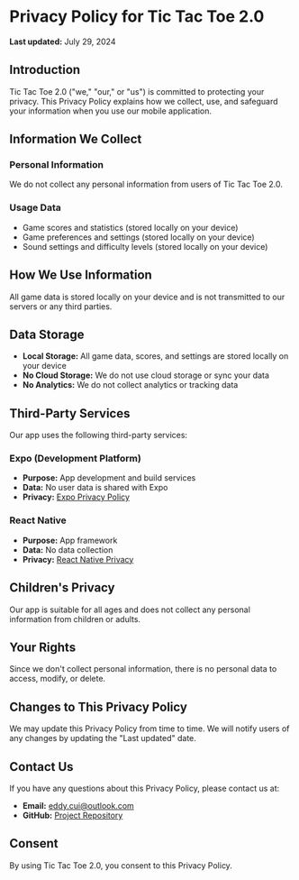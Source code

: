 # Privacy Policy for Tic Tac Toe 2.0

**Last updated:** July 29, 2024

## Introduction

Tic Tac Toe 2.0 ("we," "our," or "us") is committed to protecting your privacy. This Privacy Policy explains how we collect, use, and safeguard your information when you use our mobile application.

## Information We Collect

### Personal Information
We do not collect any personal information from users of Tic Tac Toe 2.0.

### Usage Data
- Game scores and statistics (stored locally on your device)
- Game preferences and settings (stored locally on your device)
- Sound settings and difficulty levels (stored locally on your device)

## How We Use Information

All game data is stored locally on your device and is not transmitted to our servers or any third parties.

## Data Storage

- **Local Storage:** All game data, scores, and settings are stored locally on your device
- **No Cloud Storage:** We do not use cloud storage or sync your data
- **No Analytics:** We do not collect analytics or tracking data

## Third-Party Services

Our app uses the following third-party services:

### Expo (Development Platform)
- **Purpose:** App development and build services
- **Data:** No user data is shared with Expo
- **Privacy:** [Expo Privacy Policy](https://expo.dev/privacy)

### React Native
- **Purpose:** App framework
- **Data:** No data collection
- **Privacy:** [React Native Privacy](https://reactnative.dev/)

## Children's Privacy

Our app is suitable for all ages and does not collect any personal information from children or adults.

## Your Rights

Since we don't collect personal information, there is no personal data to access, modify, or delete.

## Changes to This Privacy Policy

We may update this Privacy Policy from time to time. We will notify users of any changes by updating the "Last updated" date.

## Contact Us

If you have any questions about this Privacy Policy, please contact us at:
- **Email:** eddy.cui@outlook.com
- **GitHub:** [Project Repository](https://github.com/your-username/tic-tac-toe-2)

## Consent

By using Tic Tac Toe 2.0, you consent to this Privacy Policy. 
